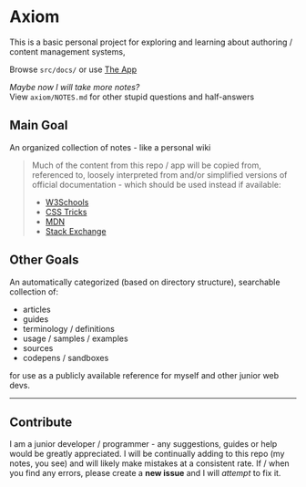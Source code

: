 # Axiom

This is a basic personal project for exploring and learning about authoring / content management systems, 

Browse `src/docs/` or use [The App](localhost-for-now)

*Maybe now I will take more notes?*  
View `axiom/NOTES.md` for other stupid questions and half-answers

## Main Goal

An organized collection of notes - like a personal wiki

> Much of the content from this repo / app will be copied from, referenced to, loosely interpreted from and/or simplified versions of official documentation - which should be used instead if available:
>
> - [W3Schools](http://w3schools.com)
> - [CSS Tricks](http://css-tricks.com)
> - [MDN](https://developer.mozilla.org/en-US/docs/Web)
> - [Stack Exchange](https://stackexchange.com)
## Other Goals

An automatically categorized (based on directory structure), searchable collection of:

- articles
- guides
- terminology / definitions
- usage / samples / examples
- sources
- codepens / sandboxes

for use as a publicly available reference for myself and other junior web devs.

---
## Contribute

I am a junior developer / programmer - any suggestions, guides or help would be greatly appreciated.
I will be continually adding to this repo (my notes, you see) and will likely make mistakes at a consistent rate. If / when you find any errors, please create a **new issue** and I will *attempt* to fix it.
